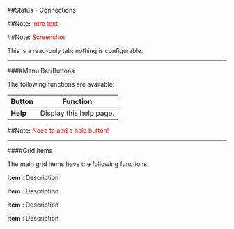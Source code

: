 ##Status - Connections

##Note: <font color=red>Intro text</font>

##Note: <font color=red>Screenshot</font>

This is a read-only tab; nothing is configurable.

---

####Menu Bar/Buttons

The following functions are available:

Button     | Function
-----------|---------
**Help**   | Display this help page.

##Note: <font color=red>Need to add a help button!</font>

---

####Grid Items

The main grid items have the following functions:

**Item**
: Description

**Item**
: Description

**Item**
: Description

**Item**
: Description
